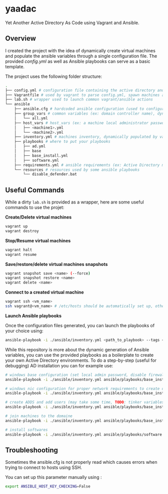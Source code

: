 # yaadac

Yet Another Active Directory As Code using Vagrant and Ansible.

## Overview

I created the project with the idea of dynamically create virtual machines and populate the ansible variables through a single configuration file.
The provided *config.yml* as well as Ansible playbooks can serve as a basic template.

The project uses the following folder structure:
```bash
.
├── config.yml # configuration file containing the active directory and machines variables
├── Vagrantfile # used by vagrant to parse config.yml, spawn machines and populate Ansible inventory/variables files
├── lab.sh # wrapper used to launch common vagrant/ansible actions
└── ansible
    ├── ansible.cfg # hardcoded ansible configuration (used to configure SSH connection to Windows hosts)
    ├── group_vars # common variables (ex: domain controller name), dynamically populated by Vagrant
    │   └── all.yml
    ├── host_vars # host_vars (ex: a machine local administrator password), dynamically populated by Vagrant
    │   ├── <machine1>.yml
    │   └── <machine2>.yml
    ├── inventory.yml # machines inventory, dynamically populated by vagrant
    ├── playbooks # where to put your playbooks
    │   ├── ad.yml
    │   ├── base
    │   ├── base_install.yml
    │   ├── software.yml
    ├── requirements.yml # ansible requirements (ex: Active Directory module)
    └── resources # resources used by some ansible playbooks
        └── disable_defender.bat

```



## Useful Commands

While a dirty `lab.sh` is provided as a wrapper, here are some useful commands to use the projet:

**Create/Delete virtual machines**

```bash
vagrant up
vagrant destroy
```

**Stop/Resume virtual machines**

```bash
vagrant halt
vagrant resume
```

**Save/restore/delete virtual machines snapshots**

```bash
vagrant snapshot save <name> (--force)
vagrant snapshot restore <name>
vagrant delete <name>
```

**Connect to a created virtual machine**

```bash
vagrant ssh <vm_name>
ssh vagrant@<vm_name> # /etc/hosts should be automatically set up, otherwise connect using the IP/manually add name resolution (creds: vagrant/vagrant) 
```

**Launch Ansible playbooks**

Once the configuration files generated, you can launch the playbooks of your choice using:

```bash
ansible-playbook -i ./ansible/inventory.yml <path_to_playbook> --tags <optional playbook tags>
```

While this repository is more about the dynamic generation of Ansible variables, you can use the provided playbooks as a boilerplate to create your own Active Directory environments. 
To do a step-by-step (useful for debugging) AD installation you can for example use:
```bash
# windows base configuration (set local admin password, disable firewall, etc)
ansible-playbook -i ./ansible/inventory.yml ansible/playbooks/base_install.yml --tags check,windows

# windows nic configuration for proper network requirements to create domain
ansible-playbook -i ./ansible/inventory.yml ansible/playbooks/base_install.yml --tags check,nic_issues

# create ADDS and add users (may take some time, TODO: tinker variables to make restart timeout shorter ?)
ansible-playbook -i ./ansible/inventory.yml ansible/playbooks/base_install.yml --tags check,adds

# join machines to the domaine
ansible-playbook -i ./ansible/inventory.yml ansible/playbooks/base_install.yml --tags check,join_machines

# install softwares
ansible-playbook -i ./ansible/inventory.yml ansible/playbooks/software.yml --tags choco
```


## Troubleshooting

Sometimes the ansible.cfg is not properly read which causes errors when trying to connect to hosts using SSH.

You can set up this parameter manually using :
```bash
export ANSIBLE_HOST_KEY_CHECKING=False
```
